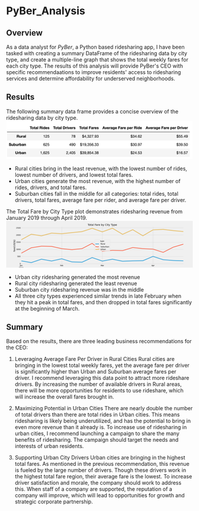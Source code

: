 # PyBer_Analysis

## Overview 

As a data analyst for *PyBer*, a Python based ridesharing app, I have been tasked with creating a summary DataFrame of the ridesharing data by city type, and create a multiple-line graph that shows the total weekly fares for each city type. The results of this analysis will provide PyBer's CEO with specific recommendaations to improve residents' access to ridesharing services and determine affordability for underserved neighborhoods.  

## Results

The following summary data frame provides a concise overview of the ridesharing data by city type. 
![summary_df](https://github.com/MichaelaAnastasiaAustin/PyBer_Analysis/blob/main/PyBer_Summary_df.png)

-  Rural cities bring in the least revenue, with the lowest number of rides, lowest number of drivers, and lowest total fares.
-  Urban cities generate the most revenue, with the highest number of rides, drivers, and total fares.
-  Suburban cities fall in the middle for all categories: total rides, total drivers, total fares, average fare per rider, and average fare per 
   driver. 


The Total Fare by City Type plot demonstrates ridesharing revenue from January 2019 through April 2019.
![Total Fare by City Type](https://github.com/MichaelaAnastasiaAustin/PyBer_Analysis/blob/main/analysis/PyBer_fare_summary.png)

- Urban city ridesharing generated the most revenue
- Rural city ridesharing generated the least revenue
- Suburban city ridesharing revenue was in the middle
- All three city types experienced similar trends in late February when they hit a peak in total fares, and then dropped in total fares significantly   at the beginning of March.  

## Summary
	
Based on the results, there are three leading business recommendations for the CEO:
1) Leveraging Average Fare Per Driver in Rural Cities
Rural cities are bringing in the lowest total weekly fares, yet the average fare per driver is significantly higher than Urban and Suburban average fares per driver. I recommend leveraging this data point to attract more rideshare drivers. By increasing the number of available drivers in Rural areas, there will be more opportunities for residents to use rideshare, which will increase the overall fares brought in.

2) Maximizing Potential in Urban Cities
There are nearly double the number of total drivers than there are total rides  in Urban cities. This means ridesharing is likely being  underutilized, and has the potential to bring in even more revenue than it already is. To increase use of ridesharing in urban cities, I recommend launching a campaign to share the many benefits of ridesharing. The campaign should target the needs and interests of urban residents. 

3) Supporting Urban City Drivers
Urban cities are bringing in the highest total fares. As mentioned in the previous recommendation, this revenue is fueled by the large number of drivers. Though these drivers work in the highest total fare region, their average fare is the lowest. To increase driver satisfaction and morale, the company should work to address this. When staff of a company are supported, the reputation of a company will improve, which will lead to opportunities for growth and strategic corporate partnership.

